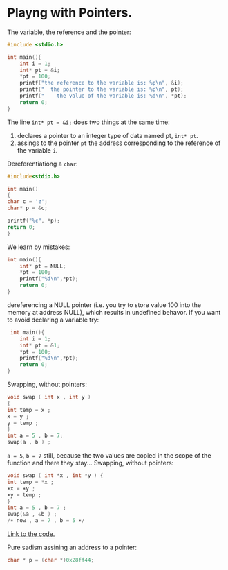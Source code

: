 # Playng with Pointers.

The variable, the reference and the pointer:
```c
#include <stdio.h>

int main(){
    int i = 1;
    int* pt = &i;
    *pt = 100;
    printf("the reference to the variable is: %p\n", &i);
    printf("  the pointer to the variable is: %p\n", pt);
    printf("    the value of the variable is: %d\n", *pt);
    return 0;
}
```
The line `int* pt = &i;` does two things at the same time:

 1. declares a pointer to an integer type of data named pt, `int* pt`.
 2. assings to the pointer `pt` the address corresponding to the reference 
 of the variable `i`.

Dereferentiationg a `char`:

```c
#include<stdio.h>

int main()
{
char c = 'z';
char* p = &c; 

printf("%c", *p);
return 0;
}
```

We learn by mistakes:
```c
int main(){
    int* pt = NULL;
    *pt = 100;
    printf("%d\n",*pt);
    return 0;
}
```
 dereferencing a NULL pointer (i.e. you try to store value 100 into the 
 memory at address NULL), which results in undefined behavor. If you want to 
 avoid declaring a variable try:

```c
 int main(){
    int i = 1;
    int* pt = &1;
    *pt = 100;
    printf("%d\n",*pt);
    return 0;
}
```
Swapping, without pointers:

```c
void swap ( int x , int y )
{
int temp = x ;
x = y ;
y = temp ;
}
int a = 5 , b = 7;
swap(a , b ) ;
```
`a = 5`, `b = 7` still, because the two values are copied in the scope of the 
function and there they stay...
Swapping, without pointers:
```c
void swap ( int *x , int *y ) {
int temp = *x ;
∗x = ∗y ;
∗y = temp ;
}
int a = 5 , b = 7 ;
swap(&a , &b ) ;
/∗ now , a = 7 , b = 5 ∗/
```
[Link to the code.](https://github.com/sissa/spe_seed/blob/master/data_structures/swap.c)


Pure sadism assining an address to a pointer:
```c
char * p = (char *)0x28ff44;
```
